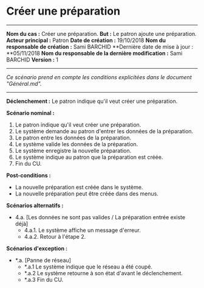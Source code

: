# Créer une préparation

------

**Nom du cas :** Créer une préparation.
**But :** Le patron ajoute une préparation.
**Acteur principal :** Patron
**Date de création :** 19/10/2018
**Nom du responsable de création :** Sami BARCHID
**Dernière date de mise à jour : **05/11/2018
**Nom du responsable de la dernière modification :** Sami BARCHID
**Version :** 1

------

*Ce scénario prend en compte les conditions explicitées dans le document "Général.md".*

------

**Déclenchement :**
Le patron indique qu'il veut créer une préparation.

**Scénario nominal :**
1. Le patron indique qu'il veut créer une préparation.
2. Le système demande au patron d'entrer les données de la préparation.
3. Le patron entre les données de la préparation.
4. Le système valide les données de la préparation.
5. Le système enregistre la nouvelle préparation.
6. Le système indique au patron que la préparation est créée.
7. Fin du CU.

**Post-conditions :**
- La nouvelle préparation est créée dans le système.
- La nouvelle préparation peut être créée dans des menus.

**Scénarios alternatifs :**
- 4.a. [Les données ne sont pas valides / La préparation entrée existe déjà]
	- 4.a.1. Le système affiche un message d'erreur.
	- 4.a.2. Retour à l'étape 2.

**Scénarios d'exception :**
- \*.a. [Panne de réseau]
	- \*.a.1 Le système indique que le réseau a été coupé.
	- \*.a.2 Le système retourne à son état d'avant le déclenchement.
	- \*.a.3 Fin du CU.

